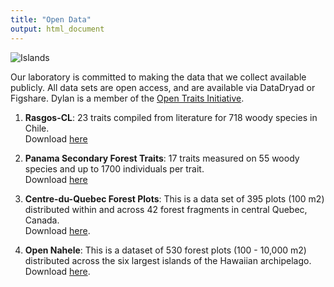 ```yaml
---
title: "Open Data"
output: html_document
---
```

![Islands](/img/ElJiral_paisaje_b_w3_2.png)  

Our laboratory is committed to making the data that we collect available publicly. All data sets are open access, and are available via DataDryad or Figshare. Dylan is a member of the [Open Traits Initiative](https://opentraits.org).   

1. __Rasgos-CL__: 23 traits compiled from literature for 718 woody species in Chile.  
   Download [here](https://github.com/dylancraven/Rasgos-CL)    

2. __Panama Secondary Forest Traits__: 17 traits measured on 55 woody species and up to 1700 individuals per trait.  
   Download [here](https://figshare.com/articles/Functional_Leaf_Traits_55_spp_in_central_Panama_/1402253)    
   
3. __Centre-du-Quebec Forest Plots__: This is a data set of 395 plots (100 m2) distributed within and across 42 forest fragments in central Quebec, Canada.  
   Download [here](https://figshare.com/articles/Centre_du_Quebec_Forest_Plots/10325681). 
   
4. __Open Nahele__: This is a dataset of 530 forest plots (100 - 10,000 m2) distributed across the six largest islands of the Hawaiian archipelago.  
   Download [here](https://doi.org/10.5061/dryad.1kk02qr).

